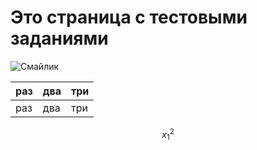 # Это страница с тестовыми заданиями 
![Смайлик](https://static9.depositphotos.com/1007989/1157/i/450/depositphotos_11570432-stock-photo-clapping-smiley.jpg)

| раз | два | три |
|-----|-----|-----|
| раз | два | три |

$$x_1^2$$
